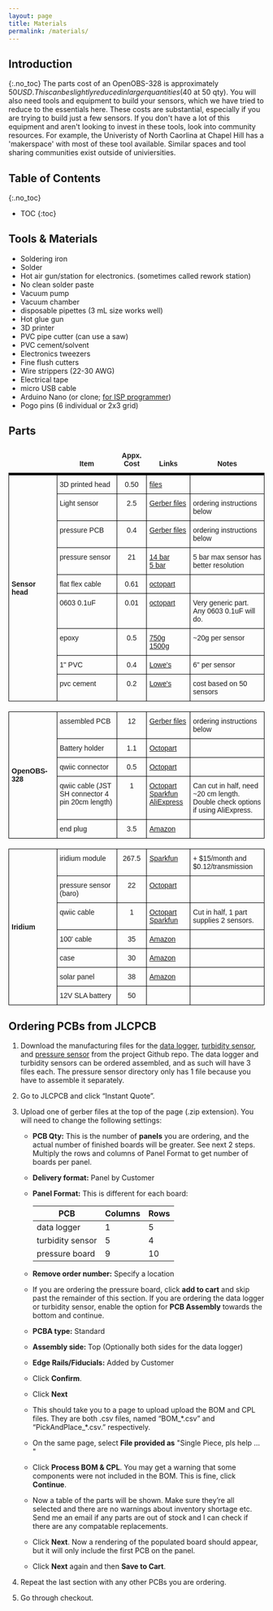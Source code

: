 ```yaml
---
layout: page
title: Materials
permalink: /materials/
---
```

## Introduction
{:.no_toc}
The parts cost of an OpenOBS-328 is approximately $50 USD. This can be slightly reduced in larger quantities ($40 at 50 qty). You will also need tools and equipment to build your sensors, which we have tried to reduce to the essentials here. These costs are substantial, especially if you are trying to build just a few sensors. If you don't have a lot of this equipment and aren't looking to invest in these tools, look into community resources. For example, the Univeristy of North Caorlina at Chapel Hill has a 'makerspace' with most of these tool available. Similar spaces and tool sharing communities exist outside of univiersities. 

## Table of Contents 
{:.no_toc}
* TOC
{:toc}


## Tools & Materials
* Soldering iron
* Solder
* Hot air gun/station for electronics. (sometimes called rework station)
* No clean solder paste
* Vacuum pump
* Vacuum chamber
* disposable pipettes (3 mL size works well)
* Hot glue gun
* 3D printer
* PVC pipe cutter (can use a saw)
* PVC cement/solvent
* Electronics tweezers
* Fine flush cutters
* Wire strippers (22-30 AWG)
* Electrical tape
* micro USB cable
* Arduino Nano (or clone; [for ISP programmer](./3_build.markdown#isp-programmer))
* Pogo pins (6 individual or 2x3 grid)

## Parts

<style type="text/css">
.tg  {border-collapse:collapse;border-spacing:0;}
.tg td{border-color:black;border-style:solid;border-width:1px;font-family:Arial, sans-serif;font-size:14px;
  overflow:hidden;padding:10px 5px;word-break:normal;}
.tg th{border-color:black;border-style:solid;border-width:1px;font-family:Arial, sans-serif;font-size:14px;
  font-weight:normal;overflow:hidden;padding:10px 5px;word-break:normal;}
.tg .tg-wp8o{border-color:#000000; text-align:center;vertical-align:top}
.tg .tg-73oq{border-color:#000000;text-align:left;vertical-align:top}
.tg .tg-jdb5{border-color:#000000;font-weight:bold;text-align:center;vertical-align:bottom; border-width: 0px 0px 5px 0px}
.tg .tg-1tol{border-color:#000000;font-weight:bold;text-align:left;vertical-align:middle}
.tg .tg-4e6d{border-color:#000000;color:#00E;text-align:left;text-decoration:underline;vertical-align:top}
.tg .tg-noSides{border-left:0px; border-right:0px}
</style>
<table class="tg">
<colgroup>
<col style="width: 15%">
<col style="width: 20%">
<col style="width: 10%">
<col style="width: 10%">
<col style="width: 20%">
</colgroup>
<thead>
  <tr>
    <th class="tg-jdb5"></th>
    <th class="tg-jdb5">Item</th>
    <th class="tg-jdb5">Appx. Cost</th>
    <th class="tg-jdb5">Links</th>
    <th class="tg-jdb5">Notes</th>
  </tr>
</thead>
<tbody>
  <tr>
    <td class="tg-1tol" rowspan="9">Sensor head</td>
    <td class="tg-73oq">3D printed head</td>
    <td class="tg-wp8o">0.50</td>
    <td class="tg-73oq"><a href="https://github.com/tedlanghorst/OpenOBS-328/tree/main/hardware/3D_print/custom_pcbs" target="_blank" rel="noopener noreferrer">files</a></td>
    <td class="tg-73oq"></td>
  </tr>
  <tr>
    <td class="tg-73oq">Light sensor</td>
    <td class="tg-wp8o">2.5</td>
    <td class="tg-73oq"><a href="https://github.com/tedlanghorst/OpenOBS-328/tree/main/hardware/PCBA/turbidity" target="_blank" rel="noopener noreferrer">Gerber files</a></td>
    <td class="tg-73oq">ordering instructions below</td>
  </tr>
  <tr>
    <td class="tg-73oq">pressure PCB</td>
    <td class="tg-wp8o">0.4</td>
    <td class="tg-73oq"><a href="https://github.com/tedlanghorst/OpenOBS-328/tree/main/hardware/PCBA/pressure" target="_blank" rel="noopener noreferrer">Gerber files</a></td>
    <td class="tg-73oq">ordering instructions below</td>
  </tr>
  <tr>
    <td class="tg-73oq">pressure sensor</td>
    <td class="tg-wp8o">21</td>
    <td class="tg-73oq"><a href="https://octopart.com/ms580314ba01-00-te+connectivity-59208930?r=sp" target="_blank" rel="noopener noreferrer">14 bar</a><br><a href="https://octopart.com/ms580305ba01-00-te+connectivity-59208929?r=sp" target="_blank" rel="noopener noreferrer">5 bar</a></td>
    <td class="tg-73oq">5 bar max sensor has better resolution</td>
  </tr>
  <tr>
    <td class="tg-73oq">flat flex cable</td>
    <td class="tg-wp8o">0.61</td>
    <td class="tg-73oq"><a href="https://octopart.com/search?q=5-1474644-0&currency=USD&specs=0" target="_blank" rel="noopener noreferrer">octopart</a></td>
    <td class="tg-73oq"></td>
  </tr>
  <tr>
    <td class="tg-73oq">0603 0.1uF</td>
    <td class="tg-wp8o">0.01</td>
    <td class="tg-73oq"><a href="https://octopart.com/cl10b104kb8nnwc-samsung-23795471?r=sp" target="_blank" rel="noopener noreferrer">octopart</a></td>
    <td class="tg-73oq">Very generic part. Any 0603 0.1uF will do.</td>
  </tr>
  <tr>
    <td class="tg-73oq">epoxy</td>
    <td class="tg-wp8o">0.5</td>
    <td class="tg-73oq"><a href="https://www.amazon.com/dp/B07RM5Z991" target="_blank" rel="noopener noreferrer">750g</a><br><a href="https://www.amazon.com/dp/B079Y9QFQS/" target="_blank" rel="noopener noreferrer">1500g</a></td>
    <td class="tg-73oq">~20g per sensor</td>
  </tr>
  <tr>
    <td class="tg-73oq">1" PVC</td>
    <td class="tg-wp8o">0.4</td>
    <td class="tg-73oq"><a href="https://www.lowes.com/pd/1-in-dia-x-10-ft-L-450-PSI-PVC-Pipe/3133091" target="_blank" rel="noopener noreferrer">Lowe's</a></td>
    <td class="tg-73oq">6" per sensor</td>
  </tr>
  <tr>
    <td class="tg-73oq">pvc cement</td>
    <td class="tg-wp8o">0.2</td>
    <td class="tg-73oq"><a href="https://www.lowes.com/pd/Oatey-8-fl-oz-PVC-Cement/4750803" target="_blank" rel="noopener noreferrer">Lowe's</a></td>
    <td class="tg-73oq">cost based on 50 sensors</td>
  </tr>
  <tr>
    <td class="tg-noSides"></td>
    <td class="tg-noSides"></td>
    <td class="tg-noSides"></td>
    <td class="tg-noSides"></td>
    <td class="tg-noSides"></td>
  </tr>
  <tr>
    <td class="tg-1tol" rowspan="5">OpenOBS-328</td>
    <td class="tg-73oq">assembled PCB</td>
    <td class="tg-wp8o">12</td>
    <td class="tg-73oq"><a href="https://github.com/tedlanghorst/OpenOBS-328/tree/main/hardware/PCBA/logger" target="_blank" rel="noopener noreferrer">Gerber files</a></td>
    <td class="tg-73oq">ordering instructions below</td>
  </tr>
  <tr>
    <td class="tg-73oq">Battery holder</td>
    <td class="tg-wp8o">1.1</td>
    <td class="tg-73oq"><a href="https://octopart.com/2460-keystone-17876?r=sp" target="_blank" rel="noopener noreferrer">Octopart</a></td>
    <td class="tg-73oq"></td>
  </tr>
  <tr>
    <td class="tg-73oq">qwiic connector</td>
    <td class="tg-wp8o">0.5</td>
    <td class="tg-73oq"><a href="https://octopart.com/sm04b-srss-tb%28lf%29%28sn%29-jst-289307?r=sp" target="_blank" rel="noopener noreferrer">Octopart</a></td>
    <td class="tg-73oq"></td>
  </tr>
  <tr>
    <td class="tg-73oq">qwiic cable (JST SH connector 4 pin 20cm length)</td>
    <td class="tg-wp8o">1</td>
    <td class="tg-73oq"><a href="https://octopart.com/prt-17257-sparkfun-115856491?r=sp" target="_blank" rel="noopener noreferrer">Octopart</a><br>
    <a href="https://www.sparkfun.com/products/14429" target="_blank" rel="noopener noreferrer">Sparkfun</a><br>
    <a href="https://www.aliexpress.us/item/3256803220110303.html" target="_blank" rel="noopener noreferrer">AliExpress</a>
    </td>
    <td class="tg-73oq">Can cut in half, need ~20 cm length. Double check options if using AliExpress. </td>
  </tr>
  <tr>
    <td class="tg-73oq">end plug</td>
    <td class="tg-wp8o">3.5</td>
    <td class="tg-73oq"><a href="https://www.amazon.com/dp/B09P12JQRD" target="_blank" rel="noopener noreferrer">Amazon</a></td>
    <td class="tg-73oq"></td>
  </tr>
  <tr>
    <td class="tg-noSides"></td>
    <td class="tg-noSides"></td>
    <td class="tg-noSides"></td>
    <td class="tg-noSides"></td>
    <td class="tg-noSides"></td>
  </tr>
  <tr>
    <td class="tg-1tol" rowspan="7">Iridium</td>
    <td class="tg-73oq">iridium module</td>
    <td class="tg-wp8o">267.5</td>
    <td class="tg-73oq"><a href="https://www.sparkfun.com/products/14498" target="_blank" rel="noopener noreferrer">Sparkfun</a></td>
    <td class="tg-73oq">+ $15/month and $0.12/transmission</td>
  </tr>
  <tr>
    <td class="tg-73oq">pressure sensor (baro)</td>
    <td class="tg-wp8o">22</td>
    <td class="tg-73oq"><a href="https://octopart.com/ms580302ba01-00-te+connectivity-59208928?r=sp" target="_blank" rel="noopener noreferrer">Octopart</a></td>
    <td class="tg-73oq"></td>
  </tr>
  <tr>
    <td class="tg-73oq">qwiic cable</td>
    <td class="tg-wp8o">1</td>
    <td class="tg-4e6d"><a href="https://octopart.com/prt-17257-sparkfun-115856491?r=sp" target="_blank" rel="noopener noreferrer">Octopart</a><br><a href="https://www.sparkfun.com/products/14429" target="_blank" rel="noopener noreferrer">Sparkfun</a></td>
    <td class="tg-73oq">Cut in half, 1 part supplies 2 sensors.</td>
  </tr>
  <tr>
    <td class="tg-73oq">100' cable</td>
    <td class="tg-wp8o">35</td>
    <td class="tg-4e6d"><a href="https://www.amazon.com/Monoprice-Access-Gauge-Conductor-Speaker/dp/B003KPYRJM/ref=d_pd_di_sccai_cn_sccl_2_2/147-5558742-6438149?pd_rd_w=XtCA6&content-id=amzn1.sym.e13de93e-5518-4644-8e6b-4ee5f2e0b062&pf_rd_p=e13de93e-5518-4644-8e6b-4ee5f2e0b062&pf_rd_r=2148BS7ECTT29JE6CXV4&pd_rd_wg=w4b3d&pd_rd_r=52dbf083-5f28-4a72-8769-5486458894c5&pd_rd_i=B003KPYRJM&psc=1" target="_blank" rel="noopener noreferrer">Amazon</a></td>
    <td class="tg-73oq"></td>
  </tr>
  <tr>
    <td class="tg-73oq">case</td>
    <td class="tg-wp8o">30</td>
    <td class="tg-4e6d"><a href="https://www.amazon.com/Olympia-Waterproof-Customizable-Equiment-Camera/dp/B08CXZNSK2/ref=sr_1_15?crid=JHF3WLPXNAAT&keywords=waterproof%2Bcase&qid=1683414354&sprefix=waterproof%2Bcase%2Caps%2C98&sr=8-15&th=1" target="_blank" rel="noopener noreferrer">Amazon</a></td>
    <td class="tg-73oq"></td>
  </tr>
  <tr>
    <td class="tg-73oq">solar panel</td>
    <td class="tg-wp8o">38</td>
    <td class="tg-4e6d"><a href="https://www.amazon.com/SOLPERK-Maintainer-Waterproof-Controller-Adjustable/dp/B091KGZGM3/ref=sr_1_3?crid=2H0AH8F0C328Y&keywords=12v%2Bsolar%2Bpanel&qid=1683414390&sprefix=12v%2Bsolar%2Bpanel%2Caps%2C103&sr=8-3&th=1" target="_blank" rel="noopener noreferrer">Amazon</a></td>
    <td class="tg-73oq"></td>
  </tr>
  <tr>
    <td class="tg-73oq">12V SLA battery</td>
    <td class="tg-wp8o">50</td>
    <td class="tg-4e6d"></td>
    <td class="tg-73oq"></td>
  </tr>
</tbody>
</table>

## Ordering PCBs from JLCPCB
1. Download the manufacturing files for the [data logger](https://github.com/tedlanghorst/OpenOBS-328/tree/main/hardware/PCBA/logger), [turbidity sensor](https://github.com/tedlanghorst/OpenOBS-328/tree/main/hardware/PCBA/turbidity), and [pressure sensor](https://github.com/tedlanghorst/OpenOBS-328/tree/main/hardware/PCBA/pressure) from the project Github repo. The data logger and turbidity sensors can be ordered assembled, and as such will have 3 files each. The pressure sensor directory only has 1 file because you have to assemble it separately.

1. Go to JLCPCB and click “Instant Quote”.

1. Upload one of gerber files at the top of the page (.zip extension). You will need to change the following settings:
    - **PCB Qty:** This is the number of **panels** you are ordering, and the actual number of finished boards will be greater. See next 2 steps. Multiply the rows and columns of Panel Format to get number of boards per panel.
    - **Delivery format:** Panel by Customer
    - **Panel Format:** This is different for each board:

        |        PCB       | Columns | Rows |
        |------------------|---------|------|
        | data logger      | 1       | 5    |
        | turbidity sensor | 5       | 4    |
        | pressure board   | 9       | 10   |
        
    - **Remove order number:** Specify a location
    - If you are ordering the pressure board, click **add to cart** and skip past the remainder of this section. If you are ordering the data logger or turbidity sensor, enable the option for **PCB Assembly** towards the bottom and continue. 
    - **PCBA type:** Standard
    - **Assembly side:** Top (Optionally both sides for the data logger)
    - **Edge Rails/Fiducials:** Added by Customer
    - Click **Confirm**. 
    - Click **Next**
    - This should take you to a page to upload upload the BOM and CPL files. They are both .csv files, named “BOM_\*.csv” and “PickAndPlace_\*.csv.” respectively. 
    - On the same page, select **File provided as** "Single Piece, pls help … "
    - Click **Process BOM & CPL**. You may get a warning that some components were not included in the BOM. This is fine, click **Continue**.
    - Now a table of the parts will be shown. Make sure they’re all selected and there are no warnings about inventory shortage etc. Send me an email if any parts are out of stock and I can check if there are any compatable replacements. 
    - Click **Next**. Now a rendering of the populated board should appear, but it will only include the first PCB on the panel. 
    - Click **Next** again and then **Save to Cart**.
1. Repeat the last section with any other PCBs you are ordering.
1. Go through checkout.
